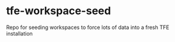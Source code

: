 # tfe-workspace-seed
Repo for seeding workspaces to force lots of data into a fresh TFE installation

##
